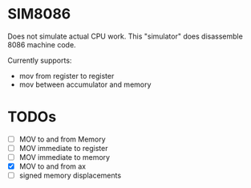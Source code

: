 # SIM8086

Does not simulate actual CPU work.
This "simulator" does disassemble 8086 machine code.

Currently supports:

- mov from register to register
- mov between accumulator and memory

# TODOs

- [ ] MOV to and from Memory
- [ ] MOV immediate to register
- [ ] MOV immediate to memory
- [x] MOV to and from ax
- [ ] signed memory displacements
